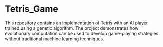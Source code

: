 # Tetris_Game
This repository contains an implementation of Tetris with an AI player trained using a genetic algorithm. The project demonstrates how evolutionary computation can be used to develop game-playing strategies without traditional machine learning techniques.
